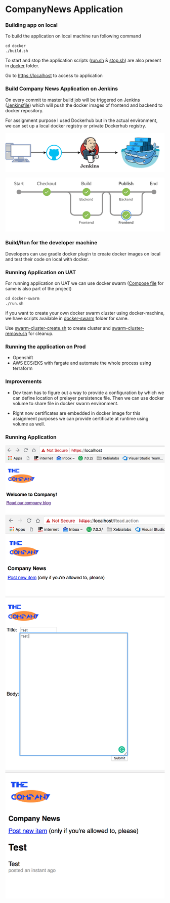 # CompanyNews Application

### Building app on local

To build the application on local machine run following command
```
cd docker
./build.sh
```

To start and stop the application scripts ([run.sh](docker/run.sh) & [stop.sh](docker/stop.sh)) are also present in [docker](docker) folder.

Go to [https://localhost](https://localhost) to access to application

### Build Company News Application on Jenkins

On every commit to master build job will be triggered on Jenkins ([Jenkinsfile](Jenkinsfile)) which will push the docker images of frontend and backend to docker repository.

For assignment purpose I used Dockerhub but in the actual environment, we can set up a local docker registry or private Dockerhub registry.

<p align="center">
  <img  src="images/jenkins.png">
</p>


![screenshot of Jenkins pipeline](images/build_pipeline.png)

### Build/Run for the developer machine

Developers can use gradle docker plugin to create docker images on local and test their code on local with docker.

### Running Application on UAT

For running application on UAT we can use docker swarm ([Compose file](docker-swarm/docker-compose.yaml) for same is also part of the project)

```
cd docker-swarm
./run.sh
```
if you want to create your own docker swarm cluster using docker-machine, we have scripts available in [docker-swarm](docker-swarm) folder for same.

Use [swarm-cluster-create.sh](docker-swarm/swarm-cluster-create.sh) to create cluster and [swarm-cluster-remove.sh](docker-swarm/swarm-cluster-remove.sh) for cleanup.

### Running the application on Prod

* Openshift
* AWS ECS/EKS with fargate and automate the whole process using terraform

### Improvements

* Dev team has to figure out a way to provide a configuration by which we can define location of prelayer persistence file. Then we can use docker volume to share file in docker swarm environment.

* Right now certificates are embedded in docker image for this assignment purposes we  can provide certificate at runtime using volume as well.

### Running Application

![app1](images/app1.png)
![app2](images/app2.png)
![app3](images/app3.png)
![app4](images/app4.png)
